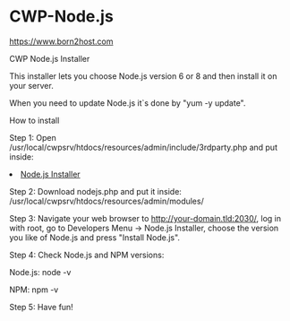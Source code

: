 # CWP-Node.js
https://www.born2host.com

CWP Node.js Installer

This installer lets you choose Node.js version 6 or 8 and then install it on your server. 

When you need to update Node.js it\`s done by "yum -y update".

How to install 

Step 1: Open /usr/local/cwpsrv/htdocs/resources/admin/include/3rdparty.php and put inside:

<li><a href="index.php?module=nodejs"><span class="icon16 icomoon-icon-arrow-right-3"></span>Node.js Installer</a></li>

Step 2: Download nodejs.php and put it inside: /usr/local/cwpsrv/htdocs/resources/admin/modules/ 

Step 3: Navigate your web browser to http://your-domain.tld:2030/, log in with root, go to Developers Menu -> Node.js Installer, choose the version you like of Node.js and press "Install Node.js". 

Step 4: Check Node.js and NPM versions: 

Node.js: node -v 

NPM: npm -v 

Step 5: Have fun!
